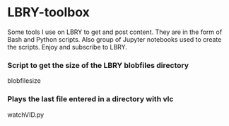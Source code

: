 # LBRY-toolbox
Some tools I use on LBRY to get and post content. They are in the form of Bash and Python scripts. Also group of Jupyter notebooks used to create the scripts. Enjoy and subscribe to LBRY.

### Script to get the size of the LBRY blobfiles directory
  blobfilesize
### Plays the last file entered in a directory with vlc
  watchVID.py
  
